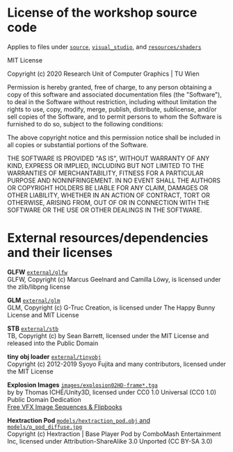 # License of the workshop source code
Applies to files under [`source`](source), [`visual_studio`](visual_studio), and [`resources/shaders`](resources/shaders)

MIT License

Copyright (c) 2020 Research Unit of Computer Graphics | TU Wien

Permission is hereby granted, free of charge, to any person obtaining a copy
of this software and associated documentation files (the "Software"), to deal
in the Software without restriction, including without limitation the rights
to use, copy, modify, merge, publish, distribute, sublicense, and/or sell
copies of the Software, and to permit persons to whom the Software is
furnished to do so, subject to the following conditions:

The above copyright notice and this permission notice shall be included in all
copies or substantial portions of the Software.

THE SOFTWARE IS PROVIDED "AS IS", WITHOUT WARRANTY OF ANY KIND, EXPRESS OR
IMPLIED, INCLUDING BUT NOT LIMITED TO THE WARRANTIES OF MERCHANTABILITY,
FITNESS FOR A PARTICULAR PURPOSE AND NONINFRINGEMENT. IN NO EVENT SHALL THE
AUTHORS OR COPYRIGHT HOLDERS BE LIABLE FOR ANY CLAIM, DAMAGES OR OTHER
LIABILITY, WHETHER IN AN ACTION OF CONTRACT, TORT OR OTHERWISE, ARISING FROM,
OUT OF OR IN CONNECTION WITH THE SOFTWARE OR THE USE OR OTHER DEALINGS IN THE
SOFTWARE.


# External resources/dependencies and their licenses

**GLFW** [`external/glfw`](external/glfw)    
GLFW, Copyright (c) Marcus Geelnard and Camilla Löwy, is licensed under the zlib/libpng license    

**GLM** [`external/glm`](external/glm)    
GLM, Copyright (c) G-Truc Creation, is licensed under The Happy Bunny License and MIT License

**STB** [`external/stb`](external/stb)     
TB, Copyright (c) by Sean Barrett, licensed under the MIT License and released into the Public Domain

**tiny obj loader** [`external/tinyobj`](external/tinyobj)      
Copyright (c) 2012-2019 Syoyo Fujita and many contributors, licensed under the MIT License

**Explosion Images** [`images/explosion02HD-frame*.tga`](images)      
by by Thomas ICHÉ/Unity3D, licensed under CC0 1.0 Universal (CC0 1.0) Public Domain Dedication        
[Free VFX Image Sequences & Flipbooks](https://blogs.unity3d.com/pt/2016/11/28/free-vfx-image-sequences-flipbooks)

**Hextraction Pod** [`models/hextraction_pod.obj` and `models/p_pod_diffuse.jpg`](models)       
Copyright (c) Hextraction | Base Player Pod by ComboMash Entertainment Inc, licensed under Attribution-ShareAlike 3.0 Unported (CC BY-SA 3.0)
